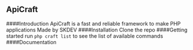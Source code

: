 ## ApiCraft

####Introduction
	ApiCraft is a fast and reliable framework to make PHP applications Made by SKDEV
####Installation
	Clone the repo
####Getting started
	run `php craft list` to see the list of available commands
####Documentation
